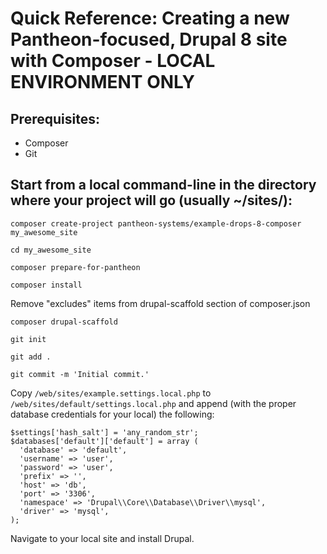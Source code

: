 # Quick Reference: Creating a new Pantheon-focused, Drupal 8 site with Composer - LOCAL ENVIRONMENT ONLY

## Prerequisites: 
  *  Composer  
  *  Git  

## Start from a local command-line in the directory where your project will go (usually ~/sites/):
 
`composer create-project pantheon-systems/example-drops-8-composer my_awesome_site`
 
`cd my_awesome_site`
 
`composer prepare-for-pantheon`
 
`composer install`
 
Remove "excludes" items from drupal-scaffold section of composer.json
 
`composer drupal-scaffold`
 
`git init`
 
`git add .`
 
`git commit -m 'Initial commit.'`
 
Copy `/web/sites/example.settings.local.php` to `/web/sites/default/settings.local.php` and append (with the proper database credentials for your local) the following:
 
```$config_directories['sync'] = '../config';
$settings['hash_salt'] = 'any_random_str';
$databases['default']['default'] = array (
  'database' => 'default',
  'username' => 'user',
  'password' => 'user',
  'prefix' => '',
  'host' => 'db',
  'port' => '3306',
  'namespace' => 'Drupal\\Core\\Database\\Driver\\mysql',
  'driver' => 'mysql',
);
```

Navigate to your local site and install Drupal.
